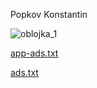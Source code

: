 Popkov Konstantin

![oblojka_1](https://github.com/user-attachments/assets/a9e9286b-21a7-4d94-b305-307e223e4834)

[app-ads.txt](https://github.com/user-attachments/files/22530470/app-ads.txt)

[ads.txt](https://github.com/user-attachments/files/22530590/ads.txt)
